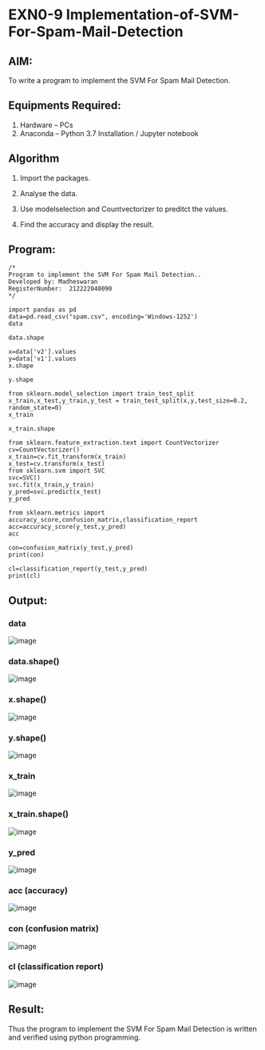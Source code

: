 # EXN0-9 Implementation-of-SVM-For-Spam-Mail-Detection

## AIM:
To write a program to implement the SVM For Spam Mail Detection.

## Equipments Required:
1. Hardware – PCs
2. Anaconda – Python 3.7 Installation / Jupyter notebook

## Algorithm
1. Import the packages.

2. Analyse the data. 

3. Use modelselection and Countvectorizer to preditct the values. 

4. Find the accuracy and display the result. 

## Program:
```
/*
Program to implement the SVM For Spam Mail Detection..
Developed by: Madheswaran
RegisterNumber:  212222040090
*/
```
```
import pandas as pd
data=pd.read_csv("spam.csv", encoding='Windows-1252')
data

data.shape

x=data['v2'].values
y=data['v1'].values
x.shape

y.shape

from sklearn.model_selection import train_test_split
x_train,x_test,y_train,y_test = train_test_split(x,y,test_size=0.2, random_state=0)
x_train

x_train.shape
```
```
from sklearn.feature_extraction.text import CountVectorizer
cv=CountVectorizer()
x_train=cv.fit_transform(x_train)
x_test=cv.transform(x_test)
from sklearn.svm import SVC
svc=SVC()
svc.fit(x_train,y_train)
y_pred=svc.predict(x_test)
y_pred

from sklearn.metrics import accuracy_score,confusion_matrix,classification_report
acc=accuracy_score(y_test,y_pred)
acc

con=confusion_matrix(y_test,y_pred)
print(con)

cl=classification_report(y_test,y_pred)
print(cl)
```

## Output:
### data
![image](https://github.com/amal-2006/Implementation-of-SVM-For-Spam-Mail-Detection/assets/148410730/4a522776-209c-4329-932c-be8f8102c5ba)

### data.shape()
![image](https://github.com/amal-2006/Implementation-of-SVM-For-Spam-Mail-Detection/assets/148410730/f8f741f4-3206-4526-92fd-c890f6ecb1e5)

### x.shape()
![image](https://github.com/amal-2006/Implementation-of-SVM-For-Spam-Mail-Detection/assets/148410730/2d7d8faa-ef77-405b-aedb-3009855bfeb9)

### y.shape()  
![image](https://github.com/amal-2006/Implementation-of-SVM-For-Spam-Mail-Detection/assets/148410730/d3439f11-7e22-4ade-b5c6-917b3352cb8d)

### x_train
![image](https://github.com/amal-2006/Implementation-of-SVM-For-Spam-Mail-Detection/assets/148410730/67edd510-0d60-49f7-bde7-cd13ba895357)

### x_train.shape()
![image](https://github.com/amal-2006/Implementation-of-SVM-For-Spam-Mail-Detection/assets/148410730/e9f7eb9a-89b8-4d67-b58c-29e8bd8668e0)

### y_pred
![image](https://github.com/amal-2006/Implementation-of-SVM-For-Spam-Mail-Detection/assets/148410730/d98bdfde-aa7b-46a0-814a-020100201f28)

### acc (accuracy)
![image](https://github.com/amal-2006/Implementation-of-SVM-For-Spam-Mail-Detection/assets/148410730/da3dd64d-b341-4b5b-824e-dd621396b816)

### con (confusion matrix)
![image](https://github.com/amal-2006/Implementation-of-SVM-For-Spam-Mail-Detection/assets/148410730/43ae6fb1-8477-4118-abea-e8b2891123aa)

### cl (classification report)
![image](https://github.com/amal-2006/Implementation-of-SVM-For-Spam-Mail-Detection/assets/148410730/c1a9e002-dc90-4f21-bb0d-daf799640c92)

## Result:
Thus the program to implement the SVM For Spam Mail Detection is written and verified using python programming.
